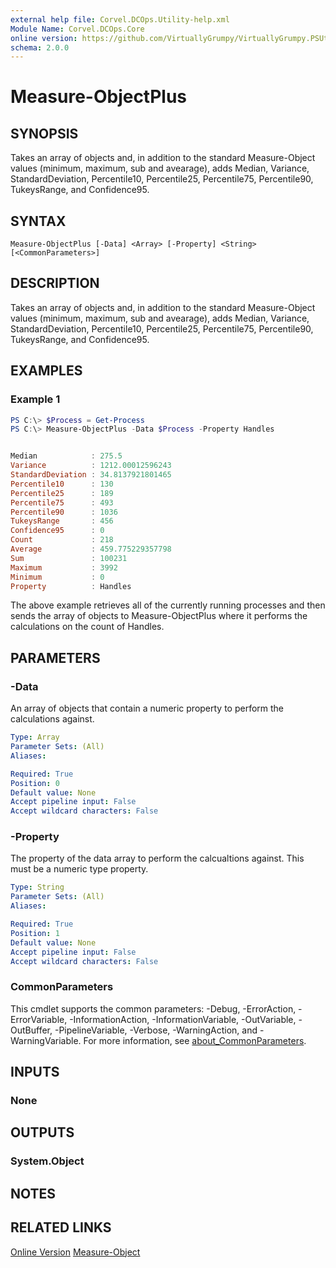 ```yaml
---
external help file: Corvel.DCOps.Utility-help.xml
Module Name: Corvel.DCOps.Core
online version: https://github.com/VirtuallyGrumpy/VirtuallyGrumpy.PSUtility/blob/main/docs/Measure-ObjectPlus.md
schema: 2.0.0
---
```


# Measure-ObjectPlus

## SYNOPSIS
Takes an array of objects and, in addition to the standard Measure-Object values (minimum,
maximum, sub and avearage), adds Median, Variance, StandardDeviation, Percentile10,
Percentile25, Percentile75, Percentile90, TukeysRange, and Confidence95.

## SYNTAX

```
Measure-ObjectPlus [-Data] <Array> [-Property] <String> [<CommonParameters>]
```

## DESCRIPTION
Takes an array of objects and, in addition to the standard Measure-Object values (minimum,
maximum, sub and avearage), adds Median, Variance, StandardDeviation, Percentile10,
Percentile25, Percentile75, Percentile90, TukeysRange, and Confidence95.

## EXAMPLES

### Example 1
```powershell
PS C:\> $Process = Get-Process
PS C:\> Measure-ObjectPlus -Data $Process -Property Handles


Median            : 275.5
Variance          : 1212.00012596243
StandardDeviation : 34.8137921801465
Percentile10      : 130
Percentile25      : 189
Percentile75      : 493
Percentile90      : 1036
TukeysRange       : 456
Confidence95      : 0
Count             : 218
Average           : 459.775229357798
Sum               : 100231
Maximum           : 3992
Minimum           : 0
Property          : Handles
```

The above example retrieves all of the currently running processes and then sends the array of objects to Measure-ObjectPlus
where it performs the calculations on the count of Handles.

## PARAMETERS

### -Data
An array of objects that contain a numeric property to perform the calculations against.

```yaml
Type: Array
Parameter Sets: (All)
Aliases:

Required: True
Position: 0
Default value: None
Accept pipeline input: False
Accept wildcard characters: False
```

### -Property
The property of the data array to perform the calcualtions against. This must be a numeric type property.

```yaml
Type: String
Parameter Sets: (All)
Aliases:

Required: True
Position: 1
Default value: None
Accept pipeline input: False
Accept wildcard characters: False
```

### CommonParameters
This cmdlet supports the common parameters: -Debug, -ErrorAction, -ErrorVariable, -InformationAction, -InformationVariable, -OutVariable, -OutBuffer, -PipelineVariable, -Verbose, -WarningAction, and -WarningVariable. For more information, see [about_CommonParameters](http://go.microsoft.com/fwlink/?LinkID=113216).

## INPUTS

### None

## OUTPUTS

### System.Object
## NOTES

## RELATED LINKS

[Online Version](https://github.com/VirtuallyGrumpy/VirtuallyGrumpy.PSUtility/blob/main/docs/Measure-ObjectPlus.md)
[Measure-Object]()